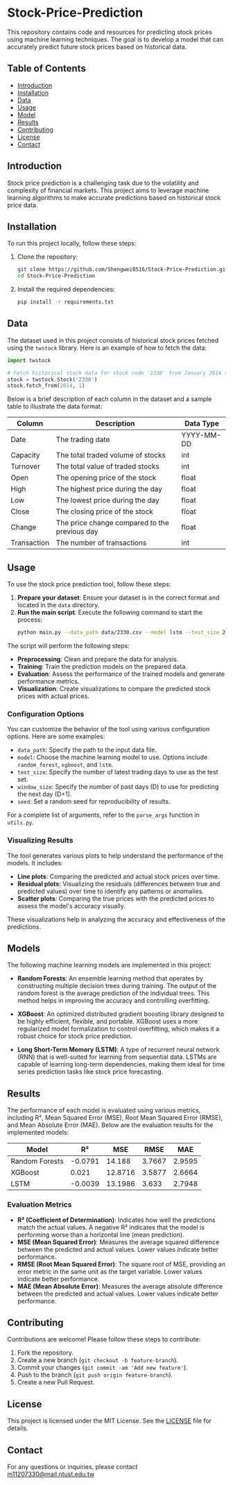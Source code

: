 # Stock-Price-Prediction

This repository contains code and resources for predicting stock prices using machine learning techniques. The goal is to develop a model that can accurately predict future stock prices based on historical data.

## Table of Contents

- [Introduction](#introduction)
- [Installation](#installation)
- [Data](#data)
- [Usage](#usage)
- [Model](#model)
- [Results](#results)
- [Contributing](#contributing)
- [License](#license)
- [Contact](#contact)

## Introduction

Stock price prediction is a challenging task due to the volatility and complexity of financial markets. This project aims to leverage machine learning algorithms to make accurate predictions based on historical stock price data.

## Installation

To run this project locally, follow these steps:

1. Clone the repository:
    ```bash
    git clone https://github.com/Shengwei0516/Stock-Price-Prediction.git
    cd Stock-Price-Prediction
    ```

2. Install the required dependencies:
    ```bash
    pip install -r requirements.txt
    ```

## Data

The dataset used in this project consists of historical stock prices fetched using the `twstock` library. Here is an example of how to fetch the data:

```python
import twstock

# Fetch historical stock data for stock code '2330' from January 2014 to present
stock = twstock.Stock('2330')
stock.fetch_from(2014, 1)
```

Below is a brief description of each column in the dataset and a sample table to illustrate the data format:

| Column      | Description                                   | Data Type  |
| ----------- | --------------------------------------------- | ---------- |
| Date        | The trading date                              | YYYY-MM-DD |
| Capacity    | The total traded volume of stocks             | int        |
| Turnover    | The total value of traded stocks              | int        |
| Open        | The opening price of the stock                | float      |
| High        | The highest price during the day              | float      |
| Low         | The lowest price during the day               | float      |
| Close       | The closing price of the stock                | float      |
| Change      | The price change compared to the previous day | float      |
| Transaction | The number of transactions                    | int        |

## Usage

To use the stock price prediction tool, follow these steps:

1. **Prepare your dataset**: Ensure your dataset is in the correct format and located in the `data` directory.
2. **Run the main script**: Execute the following command to start the process:
   ```bash
   python main.py --data_path data/2330.csv --model lstm --test_size 20 --window_size 20 --seed 0
   ```
The script will perform the following steps:
   - **Preprocessing**: Clean and prepare the data for analysis.
   - **Training**: Train the prediction models on the prepared data.
   - **Evaluation**: Assess the performance of the trained models and generate performance metrics.
   - **Visualization**: Create visualizations to compare the predicted stock prices with actual prices.

### Configuration Options
You can customize the behavior of the tool using various configuration options. Here are some examples:

- `data_path`: Specify the path to the input data file.
- `model`: Choose the machine learning model to use. Options include `random_forest`, `xgboost`, and `lstm`.
- `test_size`: Specify the number of latest trading days to use as the test set.
- `window_size`: Specify the number of past days (D) to use for predicting the next day (D+1).
- `seed`: Set a random seed for reproducibility of results.

For a complete list of arguments, refer to the `parse_args` function in `utils.py`.

### Visualizing Results
The tool generates various plots to help understand the performance of the models. It includes:
- **Line plots**: Comparing the predicted and actual stock prices over time.
- **Residual plots**: Visualizing the residuals (differences between true and predicted values) over time to identify any patterns or anomalies.
- **Scatter plots**: Comparing the true prices with the predicted prices to assess the model's accuracy visually.

These visualizations help in analyzing the accuracy and effectiveness of the predictions.

## Models
The following machine learning models are implemented in this project:

- **Random Forests**: An ensemble learning method that operates by constructing multiple decision trees during training. The output of the random forest is the average prediction of the individual trees. This method helps in improving the accuracy and controlling overfitting.

- **XGBoost**: An optimized distributed gradient boosting library designed to be highly efficient, flexible, and portable. XGBoost uses a more regularized model formalization to control overfitting, which makes it a robust choice for stock price prediction.

- **Long Short-Term Memory (LSTM)**: A type of recurrent neural network (RNN) that is well-suited for learning from sequential data. LSTMs are capable of learning long-term dependencies, making them ideal for time series prediction tasks like stock price forecasting.


## Results
The performance of each model is evaluated using various metrics, including R², Mean Squared Error (MSE), Root Mean Squared Error (RMSE), and Mean Absolute Error (MAE). Below are the evaluation results for the implemented models:

| Model           | R²      | MSE     | RMSE   | MAE    |
|-----------------|---------|---------|--------|--------|
| Random Forests  | -0.0791 | 14.188  | 3.7667 | 2.9595 |
| XGBoost         | 0.021   | 12.8716 | 3.5877 | 2.6664 |
| LSTM            | -0.0039 | 13.1986 | 3.633  | 2.7948 |

### Evaluation Metrics
- **R² (Coefficient of Determination)**: Indicates how well the predictions match the actual values. A negative R² indicates that the model is performing worse than a horizontal line (mean prediction).
- **MSE (Mean Squared Error)**: Measures the average squared difference between the predicted and actual values. Lower values indicate better performance.
- **RMSE (Root Mean Squared Error)**: The square root of MSE, providing an error metric in the same unit as the target variable. Lower values indicate better performance.
- **MAE (Mean Absolute Error)**: Measures the average absolute difference between the predicted and actual values. Lower values indicate better performance.

## Contributing

Contributions are welcome! Please follow these steps to contribute:

1. Fork the repository.
2. Create a new branch (`git checkout -b feature-branch`).
3. Commit your changes (`git commit -am 'Add new feature'`).
4. Push to the branch (`git push origin feature-branch`).
5. Create a new Pull Request.

## License

This project is licensed under the MIT License. See the [LICENSE](LICENSE) file for details.

## Contact

For any questions or inquiries, please contact m11207330@mail.ntust.edu.tw
